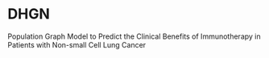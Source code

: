# DHGN
Population Graph Model to Predict the Clinical Benefits of Immunotherapy in Patients with Non-small Cell Lung Cancer

